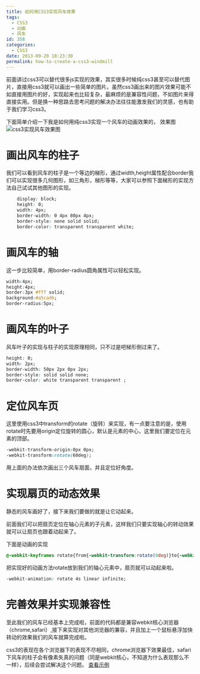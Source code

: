 ```yaml
---
title: 如何用CSS3实现风车效果
tags:
  - CSS3
  - 动画
  - 风车
id: 358
categories:
  - CSS3
date: 2013-09-20 18:23:30
permalink: how-to-create-a-css3-windmill
---
```


前面讲过css3可以替代很多js实现的效果，其实很多时候纯css3甚至可以替代图片，直接用css3就可以画出一些简单的图片。虽然css3画出来的图片效果可能不如直接用图片的好，实现起来也比较复杂，最麻烦的是兼容性问题，不如图片来得直接实用。但是换一种思路去思考问题的解决办法往往能激发我们的灵感，也有助于我们学习css3。
<!--more-->


下面简单介绍一下我是如何用纯css3实现一个风车的动画效果的，
效果图
![css3实现风车效果图](/assets/images/lab/css3-windmill.jpg)

# 画出风车的柱子

我们可以看到风车的柱子是一个等边的梯形，通过width,height属性配合border我们可以实现很多几何图形，如三角形，梯形等等，大家可以参照下面梯形的实现方法自己试试其他图形的实现。
```css
	display: block;   
	height: 0;   
	width: 4px;   
	border-width: 0 4px 80px 4px;   
	border-style: none solid solid;   
	border-color: transparent transparent white;  
```

# 画风车的轴

这一步比较简单，用border-radius圆角属性可以轻松实现。
```css
width:4px;   
height:4px;   
border:3px #fff solid;   
background:#a5cad6;   
border-radius:5px;  
```

# 画风车的叶子

风车叶子的实现与柱子的实现原理相同，只不过是吧梯形倒过来了。
```css
height: 0;   
width: 2px;   
border-width: 50px 2px 0px 2px;   
border-style: solid solid none;   
border-color: white transparent transparent ;  
```
# 定位风车页

这里使用css3中transform的rotate（旋转）来实现，有一点要注意的是，使用rotate时先要用origin定位旋转的圆心，默认是元素的中心，这里我们要定位在元素的顶部。
```css
-webkit-transform-origin:0px 0px;   
-webkit-transform:rotate(60deg);  
```

用上面的办法依次画出三个风车扇面，并且定位好角度。


# 实现扇页的动态效果

静态的风车画好了，接下来我们要做的就是让它动起来。

前面我们可以把扇页定位在轴心元素的子元素，这样我们只要实现轴心的转动效果就可以让扇页也跟着动起来了。

下面是动画的实现
```css
@-webkit-keyframes rotate{from{-webkit-transform:rotate(0deg)}to{-webkit-transform:rotate(360deg)}}  
```
把实现好的动画方法rotate放到我们的轴心元素中，扇页就可以动起来啦。
```css
-webkit-animation: rotate 4s linear infinite;  
```

# 完善效果并实现兼容性

至此我们的风车已经基本上完成啦，前面的代码都是兼容webkit核心浏览器（chrome,safari）,接下来实现对其他浏览器的兼容，并且加上一个鼠标悬浮加快转动的效果我们的风车就算完成啦。

css3的表现在各个浏览器下的表现不尽相同，chrome浏览器下效果最佳，safari下风车的柱子会有像素失真的问题（同是webkit核心，不知道为什么表现那么不一样），后续会尝试解决这个问题。
[查看示例][demo]

[demo]:   https://summerandwinter.github.io/lab/css3-windmill/index.html
